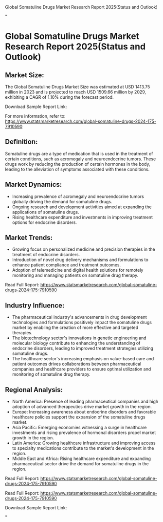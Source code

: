Global Somatuline Drugs Market Research Report 2025(Status and Outlook)

"<html>
<body>
<h1>Global Somatuline Drugs Market Research Report 2025(Status and Outlook)</h1>

<h2>Market Size:</h2>
<p>The Global Somatuline Drugs Market Size was estimated at USD 1413.75 million in 2023 and is projected to reach USD 1509.66 million by 2029, exhibiting a CAGR of 1.10% during the forecast period.</p>
<p>Download Sample Report Link: <a href=''></a></p>
<p>For more information, refer to: <a href='https://www.statsmarketresearch.com/global-somatuline-drugs-2024-175-7910590'>https://www.statsmarketresearch.com/global-somatuline-drugs-2024-175-7910590</a></p>

<h2>Definition:</h2>
<p>Somatuline drugs are a type of medication that is used in the treatment of certain conditions, such as acromegaly and neuroendocrine tumors. These drugs work by reducing the production of certain hormones in the body, leading to the alleviation of symptoms associated with these conditions.</p>

<h2>Market Dynamics:</h2>
<ul>
<li>Increasing prevalence of acromegaly and neuroendocrine tumors globally driving the demand for somatuline drugs.</li>
<li>Ongoing research and development activities aimed at expanding the applications of somatuline drugs.</li>
<li>Rising healthcare expenditure and investments in improving treatment options for endocrine disorders.</li>
</ul>

<h2>Market Trends:</h2>
<ul>
<li>Growing focus on personalized medicine and precision therapies in the treatment of endocrine disorders.</li>
<li>Introduction of novel drug delivery mechanisms and formulations to enhance patient compliance and treatment outcomes.</li>
<li>Adoption of telemedicine and digital health solutions for remotely monitoring and managing patients on somatuline drug therapy.</li>
</ul>
<p>Read Full Report: <a href='https://www.statsmarketresearch.com/global-somatuline-drugs-2024-175-7910590'>https://www.statsmarketresearch.com/global-somatuline-drugs-2024-175-7910590</a></p>

<h2>Industry Influence:</h2>
<ul>
<li>The pharmaceutical industry's advancements in drug development technologies and formulations positively impact the somatuline drugs market by enabling the creation of more effective and targeted therapies.</li>
<li>The biotechnology sector's innovations in genetic engineering and molecular biology contribute to enhancing the understanding of endocrine disorders, leading to improved treatment strategies utilizing somatuline drugs.</li>
<li>The healthcare sector's increasing emphasis on value-based care and patient outcomes drives collaborations between pharmaceutical companies and healthcare providers to ensure optimal utilization and monitoring of somatuline drug therapy.</li>
</ul>

<h2>Regional Analysis:</h2>
<ul>
<li>North America: Presence of leading pharmaceutical companies and high adoption of advanced therapeutics drive market growth in the region.</li>
<li>Europe: Increasing awareness about endocrine disorders and favorable healthcare policies support the expansion of the somatuline drugs market.</li>
<li>Asia Pacific: Emerging economies witnessing a surge in healthcare investments and rising prevalence of hormonal disorders propel market growth in the region.</li>
<li>Latin America: Growing healthcare infrastructure and improving access to specialty medications contribute to the market's development in the region.</li>
<li>Middle East and Africa: Rising healthcare expenditure and expanding pharmaceutical sector drive the demand for somatuline drugs in the region.</li>
</ul>
<p>Read Full Report: <a href='https://www.statsmarketresearch.com/global-somatuline-drugs-2024-175-7910590'>https://www.statsmarketresearch.com/global-somatuline-drugs-2024-175-7910590</a></p>

<p>Read Full Report: <a href='https://www.statsmarketresearch.com/global-somatuline-drugs-2024-175-7910590'>https://www.statsmarketresearch.com/global-somatuline-drugs-2024-175-7910590</a></p>
<p>Download Sample Report Link: <a href=''></a></p>

</body>
</html>"
